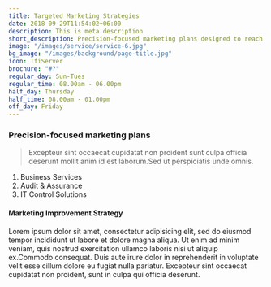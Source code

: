 ```yaml
---
title: Targeted Marketing Strategies
date: 2018-09-29T11:54:02+06:00
description: This is meta description
short_description: Precision-focused marketing plans designed to reach and engage your target customers effectively
image: "/images/service/service-6.jpg"
bg_image: "/images/background/page-title.jpg"
icon: TfiServer
brochure: "#?"
regular_day: Sun-Tues
regular_time: 08.00am - 06.00pm
half_day: Thursday
half_time: 08.00am - 01.00pm
off_day: Friday
---
```


### Precision-focused marketing plans

> Excepteur sint occaecat cupidatat non proident sunt culpa officia deserunt mollit anim id est laborum.Sed ut perspiciatis unde omnis.

1. Business Services
2. Audit & Assurance
3. IT Control Solutions

#### Marketing Improvement Strategy

Lorem ipsum dolor sit amet, consectetur adipisicing elit, sed do eiusmod tempor incididunt ut labore et dolore magna aliqua. Ut enim ad minim veniam, quis nostrud exercitation ullamco laboris nisi ut aliquip ex.Commodo consequat. Duis aute irure dolor in reprehenderit in voluptate velit esse cillum dolore eu fugiat nulla pariatur. Excepteur sint occaecat cupidatat non proident, sunt in culpa qui officia deserunt.
